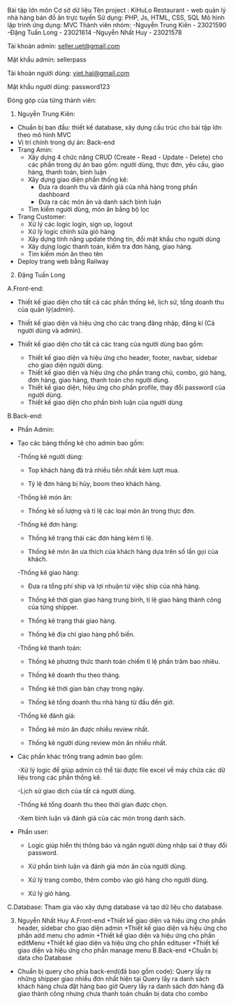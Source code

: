 Bài tập lớn môn Cơ sở dữ liệu
Tên project : KiHuLo Restaurant - web quản lý nhà hàng bán đồ ăn trực tuyến
Sử dụng: PHP, Js, HTML, CSS, SQL
Mô hình lập trình ứng dụng: MVC
Thành viên nhóm:
-Nguyễn Trung Kiên - 23021590
-Đặng Tuấn Long - 23021614
-Nguyễn Nhất Huy - 23021578

Tài khoản admin: seller.uet@gmail.com

Mật khẩu admin: sellerpass

Tài khoản người dùng: viet.hai@gmail.com

Mật khẩu người dùng: password123

Đóng góp của từng thành viên:

1. Nguyễn Trung Kiên:

- Chuẩn bị ban đầu: thiết kế database, xây dựng cấu trúc cho bài tập lớn theo mô hình MVC
- Vị trí chính trong dự án: Back-end
- Trang Amin:
  - Xây dựng 4 chức năng CRUD (Create - Read - Update - Delete) cho các phần trong dự án
    bao gồm: người dùng, thực đơn, yêu cầu, giao hàng, thanh toán, bình luận
  - Xây dựng giao diện phần thống kê:
    - Đưa ra doanh thu và đánh giá của nhà hàng trong phần dashboard
    - Đưa ra các món ăn và danh sách bình luận
  - Tìm kiếm người dùng, món ăn bằng bộ lọc
- Trang Customer:
  - Xử lý các logic login, sign up, logout
  - Xử lý logic chỉnh sửa giỏ hàng
  - Xây dựng tính năng update thông tin, đổi mật khẩu cho người dùng
  - Xây dựng logic thanh toán, kiểm tra đơn hàng, giao hàng.
  - Tìm kiếm món ăn theo tên
- Deploy trang web bằng Railway

2. Đặng Tuấn Long

A.Front-end:

- Thiết kế giao diện cho tất cả các phần thống kê, lịch sử, tổng doanh thu của quản lý(admin).
- Thiết kế giao diện và hiệu ứng cho các trang đăng nhập, đăng kí (Cả người dùng và admin).
- Thiết kế giao diện cho tất cả các trang của người dùng bao gồm:

  - Thiết kế giao diện và hiệu ứng cho header, footer, navbar, sidebar cho giao diện người dùng.
  - Thiết kế giao diện và hiệu ứng cho phần trang chủ, combo, giỏ hàng, đơn hàng, giao hàng, thanh toán cho người dùng.
  - Thiết kế giao diện, hiệu ứng cho phần profile, thay đổi password của người dùng.
  - Thiết kế giao diện cho phần bình luận của người dùng

B.Back-end:

- Phần Admin:

- Tạo các bảng thống kê cho admin bao gồm:

  -Thống kê người dùng:

  - Top khách hàng đã trả nhiều tiền nhất kèm lượt mua.

  - Tỷ lệ đơn hàng bị hủy, boom theo khách hàng.

  -Thống kê món ăn:

  - Thống kê số lượng và tỉ lệ các loại món ăn trong thực đơn.

  -Thống kê đơn hàng:

  - Thống kê trạng thái các đơn hàng kèm tỉ lệ.

  - Thống kê món ăn ưa thích của khách hàng dựa trên số lần gọi của khách.

  -Thống kê giao hàng:

  - Đưa ra tổng phí ship và lợi nhuận từ việc ship của nhà hàng.

  - Thống kê thời gian giao hàng trung bình, tỉ lệ giao hàng thành công của từng shipper.

  - Thống kê trạng thái giao hàng.

  - Thống kê địa chỉ giao hàng phổ biến.

  -Thống kê thanh toán:

  - Thống kê phương thức thanh toán chiếm tỉ lệ phần trăm bao nhiêu.

  - Thống kê doanh thu theo tháng.

  - Thống kê thời gian bán chạy trong ngày.

  - Thống kê tổng doanh thu nhà hàng từ đầu đến giờ.

  -Thống kê đánh giá:

  - Thống kê món ăn được nhiều review nhất.

  - Thống kê người dùng review món ăn nhiều nhất.

- Các phần khác trông trang admin bao gồm:

  -Xử lý logic để giúp admin có thể tải được file excel về máy chứa các dữ liệu trong các phần thống kê.

  -Lịch sử giao dịch của tất cả người dùng.

  -Thống kê tổng doanh thu theo thời gian được chọn.

  -Xem bình luận và đánh giá của các món trong danh sách.

- Phần user:

  - Logic giúp hiển thị thông báo và ngăn người dùng nhập sai ở thay đổi password.

  - Xử phần bình luận và đánh giá món ăn của người dùng.

  - Xử lý trang combo, thêm combo vào giỏ hàng cho người dùng.

  - Xử lý giỏ hàng.

C.Database:
Tham gia vào xây dựng database và tạo dữ liệu cho database.

3. Nguyễn Nhất Huy
   A.Front-end
   +Thiết kế giao diện và hiệu ứng cho phần header, sidebar cho giao diện admin
   +Thiết kế giao diện và hiệu ứng cho phần add menu cho admin
   +Thiết kế giao diện và hiệu ứng cho phần editMenu
   +Thiết kế giao diện và hiệu ứng cho phần edituser
   +Thiết kế giao diện và hiệu ứng cho phần manage menu
   B.Back-end
   +Chuẩn bị data cho Database

- Chuẩn bị query cho phía back-end(đã bao gồm code):
  Query lấy ra những shipper giao nhiều đơn nhất hiện tại
  Query lấy ra danh sách khách hàng chưa đặt hàng bao giờ
  Query lấy ra danh sách đơn hàng đã giao thành công nhưng chưa thanh toán
  chuẩn bị data cho combo
